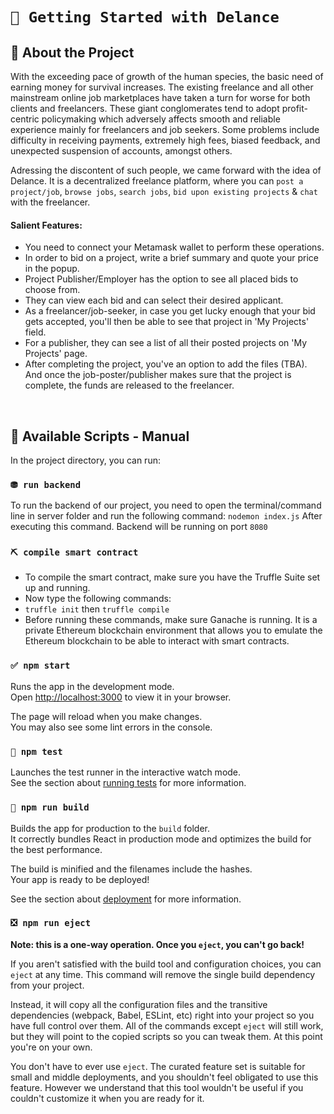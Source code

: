 # `📌 Getting Started with Delance`


## 👑 About the Project
With the exceeding pace of growth of the human species, the basic need of earning money for survival increases. The existing freelance and all other mainstream online job marketplaces have taken a turn for worse for both clients and freelancers. These giant conglomerates tend to adopt profit-centric policymaking which adversely affects smooth and reliable experience mainly for freelancers and job seekers. Some problems include difficulty in receiving payments, extremely high fees, biased feedback, and unexpected suspension of accounts, amongst others.

Adressing the discontent of such people, we came forward with the idea of Delance. It is a decentralized freelance platform, where you can `post a project/job`, `browse jobs`, `search jobs`, `bid upon existing projects` & `chat` with the freelancer.


#### Salient Features:
* You need to connect your Metamask wallet to perform these operations.
* In order to bid on a project, write a brief summary and quote your price in the popup.
* Project Publisher/Employer has the option to see all placed bids to choose from.
* They can view each bid and can select their desired applicant.
* As a freelancer/job-seeker, in case you get lucky enough that your bid gets accepted, you'll then be able to see that project in 'My Projects' field.
* For a publisher, they can see a list of all their posted projects on 'My Projects' page.
* After completing the project, you've an option to add the files (TBA). And once the job-poster/publisher makes sure that the project is complete, the funds are released to the freelancer.
<br />


## 💁 Available Scripts - Manual

In the project directory, you can run:

### `⛃ run backend`
To run the backend of our project, you need to open the terminal/command line in server folder and run the following command:
`nodemon index.js`
After executing this command. Backend will be running on port `8080`

### `⛏ compile smart contract`
- To compile the smart contract, make sure you have the Truffle Suite set up and running.
- Now type the following commands:
- `truffle init` then `truffle compile`
- Before running these commands, make sure Ganache is running. It is a private Ethereum blockchain environment that allows you to emulate the Ethereum blockchain to be able to interact with smart contracts.

### `✅ npm start`

Runs the app in the development mode.\
Open [http://localhost:3000](http://localhost:3000) to view it in your browser.

The page will reload when you make changes.\
You may also see some lint errors in the console.

### `🤖 npm test`

Launches the test runner in the interactive watch mode.\
See the section about [running tests](https://facebook.github.io/create-react-app/docs/running-tests) for more information.

### `💪 npm run build`

Builds the app for production to the `build` folder.\
It correctly bundles React in production mode and optimizes the build for the best performance.

The build is minified and the filenames include the hashes.\
Your app is ready to be deployed!

See the section about [deployment](https://facebook.github.io/create-react-app/docs/deployment) for more information.

### `❎ npm run eject`

**Note: this is a one-way operation. Once you `eject`, you can't go back!**

If you aren't satisfied with the build tool and configuration choices, you can `eject` at any time. This command will remove the single build dependency from your project.

Instead, it will copy all the configuration files and the transitive dependencies (webpack, Babel, ESLint, etc) right into your project so you have full control over them. All of the commands except `eject` will still work, but they will point to the copied scripts so you can tweak them. At this point you're on your own.

You don't have to ever use `eject`. The curated feature set is suitable for small and middle deployments, and you shouldn't feel obligated to use this feature. However we understand that this tool wouldn't be useful if you couldn't customize it when you are ready for it.
